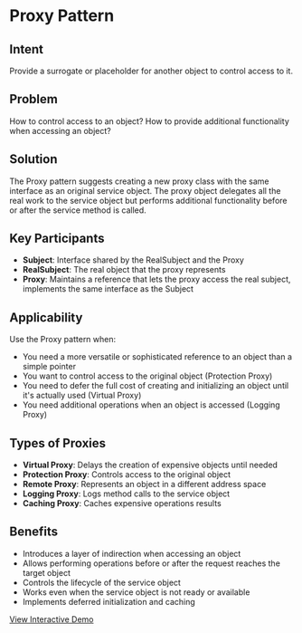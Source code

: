 # Proxy Pattern

## Intent
Provide a surrogate or placeholder for another object to control access to it.

## Problem
How to control access to an object? How to provide additional functionality when accessing an object?

## Solution
The Proxy pattern suggests creating a new proxy class with the same interface as an original service object. The proxy object delegates all the real work to the service object but performs additional functionality before or after the service method is called.

## Key Participants
- **Subject**: Interface shared by the RealSubject and the Proxy
- **RealSubject**: The real object that the proxy represents
- **Proxy**: Maintains a reference that lets the proxy access the real subject, implements the same interface as the Subject

## Applicability
Use the Proxy pattern when:
- You need a more versatile or sophisticated reference to an object than a simple pointer
- You want to control access to the original object (Protection Proxy)
- You need to defer the full cost of creating and initializing an object until it's actually used (Virtual Proxy)
- You need additional operations when an object is accessed (Logging Proxy)

## Types of Proxies
- **Virtual Proxy**: Delays the creation of expensive objects until needed
- **Protection Proxy**: Controls access to the original object
- **Remote Proxy**: Represents an object in a different address space
- **Logging Proxy**: Logs method calls to the service object
- **Caching Proxy**: Caches expensive operations results

## Benefits
- Introduces a layer of indirection when accessing an object
- Allows performing operations before or after the request reaches the target object
- Controls the lifecycle of the service object
- Works even when the service object is not ready or available
- Implements deferred initialization and caching

[View Interactive Demo](./index.html)
